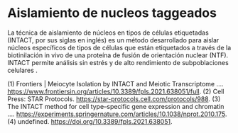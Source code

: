 # Aislamiento de nucleos taggeados

La técnica de aislamiento de núcleos en tipos de células etiquetadas (INTACT, por sus siglas en inglés) es un método desarrollado para aislar núcleos específicos de tipos de células que están etiquetados a través de la biotinilación in vivo de una proteína de fusión de orientación nuclear (NTF).
INTACT permite análisis sin estrés y de alto rendimiento de subpoblaciones celulares . 


(1) Frontiers | Meiocyte Isolation by INTACT and Meiotic Transcriptome .... https://www.frontiersin.org/articles/10.3389/fpls.2021.638051/full.
(2) Cell Press: STAR Protocols. https://star-protocols.cell.com/protocols/988.
(3) The INTACT method for cell type–specific gene expression and chromatin .... https://experiments.springernature.com/articles/10.1038/nprot.2010.175.
(4) undefined. https://doi.org/10.3389/fpls.2021.638051.